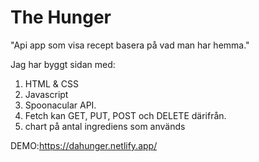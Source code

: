 # The Hunger

"Api app som visa recept basera på vad man har hemma."

Jag har byggt sidan med:

1. HTML & CSS
2. Javascript
3. Spoonacular API.
4. Fetch kan GET, PUT, POST och DELETE därifrån.
5. chart på antal ingrediens som används

DEMO:https://dahunger.netlify.app/
